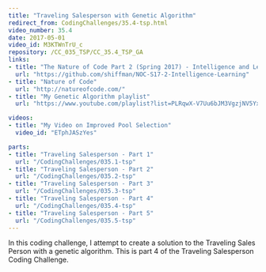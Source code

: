 ```yaml
---
title: "Traveling Salesperson with Genetic Algorithm"
redirect_from: CodingChallenges/35.4-tsp.html
video_number: 35.4
date: 2017-05-01
video_id: M3KTWnTrU_c
repository: /CC_035_TSP/CC_35.4_TSP_GA
links:
- title: "The Nature of Code Part 2 (Spring 2017) - Intelligence and Learning"
  url: "https://github.com/shiffman/NOC-S17-2-Intelligence-Learning"
- title: "Nature of Code"
  url: "http://natureofcode.com/"
- title: "My Genetic Algorithm playlist"
  url: "https://www.youtube.com/playlist?list=PLRqwX-V7Uu6bJM3VgzjNV5YxVxUwzALHV"

videos:
- title: "My Video on Improved Pool Selection"
  video_id: "ETphJASzYes"

parts:
- title: "Traveling Salesperson - Part 1"
  url: "/CodingChallenges/035.1-tsp"
- title: "Traveling Salesperson - Part 2"
  url: "/CodingChallenges/035.2-tsp"
- title: "Traveling Salesperson - Part 3"
  url: "/CodingChallenges/035.3-tsp"
- title: "Traveling Salesperson - Part 4"
  url: "/CodingChallenges/035.4-tsp"
- title: "Traveling Salesperson - Part 5"
  url: "/CodingChallenges/035.5-tsp"
---
```


In this coding challenge, I attempt to create a solution to the Traveling Sales Person with a genetic algorithm. This is part 4 of the Traveling Salesperson Coding Challenge.
